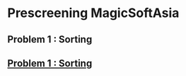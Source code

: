 # Prescreening MagicSoftAsia
## Problem 1 : Sorting
## [Problem 1 : Sorting](https://github.com/rezandry/prescreening-msa/tree/master/sorting)
